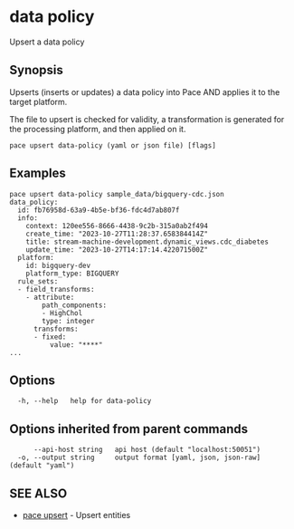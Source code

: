 # data policy

Upsert a data policy

## Synopsis

Upserts (inserts or updates) a data policy into Pace AND applies it to the target platform.

The file to upsert is checked for validity, a transformation is generated for the processing platform, and then applied on it.

```
pace upsert data-policy (yaml or json file) [flags]
```

## Examples

```
pace upsert data-policy sample_data/bigquery-cdc.json
data_policy:
  id: fb76958d-63a9-4b5e-bf36-fdc4d7ab807f
  info:
    context: 120ee556-8666-4438-9c2b-315a0ab2f494
    create_time: "2023-10-27T11:28:37.658384414Z"
    title: stream-machine-development.dynamic_views.cdc_diabetes
    update_time: "2023-10-27T14:17:14.422071500Z"
  platform:
    id: bigquery-dev
    platform_type: BIGQUERY
  rule_sets:
  - field_transforms:
    - attribute:
        path_components:
        - HighChol
        type: integer
      transforms:
      - fixed:
          value: "****"
...
```

## Options

```
  -h, --help   help for data-policy
```

## Options inherited from parent commands

```
      --api-host string   api host (default "localhost:50051")
  -o, --output string     output format [yaml, json, json-raw] (default "yaml")
```

## SEE ALSO

* [pace upsert](pace\_upsert.md) - Upsert entities
